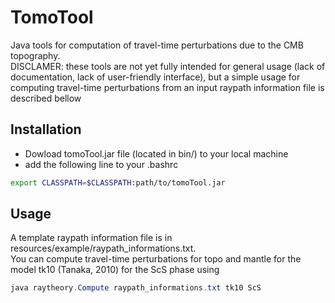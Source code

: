 # TomoTool

Java tools for computation of travel-time perturbations due to the CMB topography.<br>
DISCLAMER: these tools are not yet fully intended for general usage (lack of documentation, lack of user-friendly interface), but a simple usage for computing travel-time perturbations from an input raypath information file is described bellow

## Installation
- Dowload tomoTool.jar file (located in bin/) to your local machine
- add the following line to your .bashrc
```bash
export CLASSPATH=$CLASSPATH:path/to/tomoTool.jar
```

## Usage
A template raypath information file is in resources/example/raypath_informations.txt.<br>
You can compute travel-time perturbations for topo and mantle for the model tk10 (Tanaka, 2010) for the ScS phase using
```java
java raytheory.Compute raypath_informations.txt tk10 ScS
```
